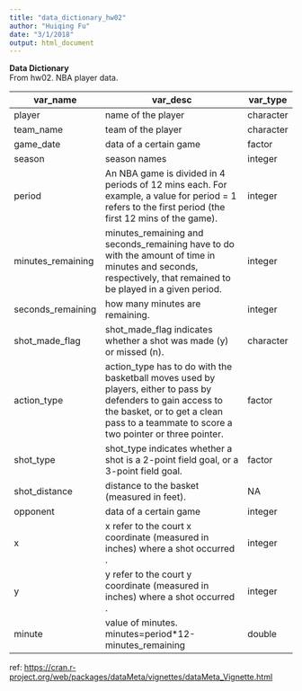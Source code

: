 ```yaml
---
title: "data_dictionary_hw02"
author: "Huiqing Fu"
date: "3/1/2018"
output: html_document
---
```


__Data Dictionary__    
From hw02. NBA player data.  


|var_name|	var_desc|	var_type|
|-------------|-----------------------------|----------|
|player|	 name of the player          | character|
|team_name|	 team of the player          | character|
|game_date| data of a certain game|factor|
|season| season names|integer|
|period| An NBA game is divided in 4 periods of 12 mins each. For example, a value for period = 1 refers to the first period (the first 12 mins of the game).|integer|
|minutes_remaining|  minutes_remaining and seconds_remaining have to do with the amount of time in minutes and seconds, respectively, that remained to be played in a given period.|integer|
|seconds_remaining| how many minutes are remaining.|integer|
|shot_made_flag|  shot_made_flag indicates whether a shot was made (y) or missed (n).|character|
|action_type| action_type has to do with the basketball moves used by players, either to pass by defenders to gain access to the basket, or to get a clean pass to a teammate to score a two pointer or three pointer.|factor|
|shot_type| shot_type indicates whether a shot is a 2-point field goal, or a 3-point field goal.|factor|
|shot_distance|distance to the basket (measured in feet).|NA|
|opponent| data of a certain game|integer|
|x| x refer to the court x coordinate (measured in inches) where a shot occurred .|integer|
|y| y refer to the court y coordinate (measured in inches) where a shot occurred .|integer|
|minute|value of minutes. minutes=period*12-minutes_remaining|double|

ref:
https://cran.r-project.org/web/packages/dataMeta/vignettes/dataMeta_Vignette.html


